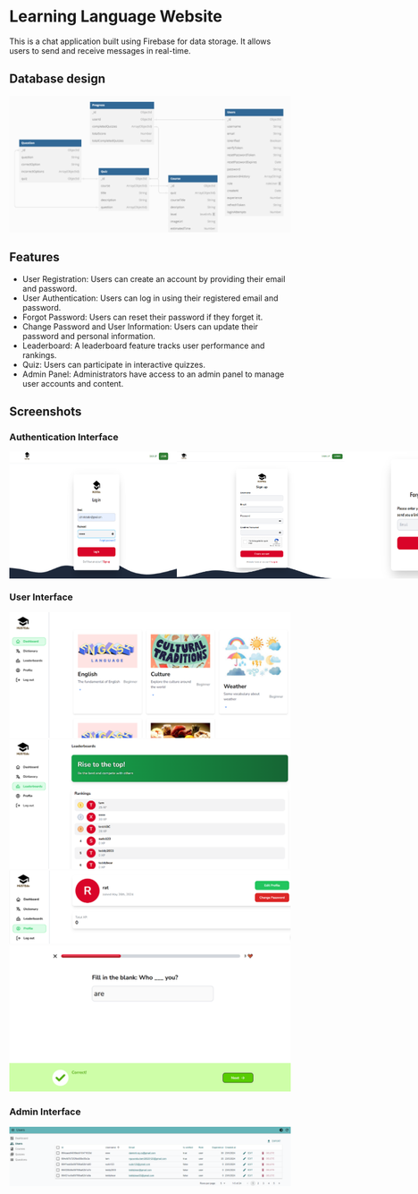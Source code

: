 # Learning Language Website

This is a chat application built using Firebase for data storage. It allows users to send and receive messages in real-time.

## Database design

![Database](screenshots/database.png)

## Features

- User Registration: Users can create an account by providing their email and password.
- User Authentication: Users can log in using their registered email and password.
- Forgot Password: Users can reset their password if they forget it.
- Change Password and User Information: Users can update their password and personal information.
- Leaderboard: A leaderboard feature tracks user performance and rankings.
- Quiz: Users can participate in interactive quizzes.
- Admin Panel: Administrators have access to an admin panel to manage user accounts and content.


## Screenshots

### Authentication Interface
<div style="display: flex; justify-content: space-between;">
  <img src="screenshots/login.png" alt="Login Screen" width="300"/>
  <img src="screenshots/Signup.png" alt="Register Screen" width="300"/>
  <img src="screenshots/forgot password.png" alt="Forgot Password Screen" width="300"/>
</div>

### User Interface
![Browser Screen](screenshots/browse_course.png)
![Leaderboard Screen](screenshots/leaderboard.png)
![Profile Screen](screenshots/profile_button.png)
![Quiz Screen](screenshots/learn_course.png)

### Admin Interface

![Admin Panel](screenshots/listUser.png)

